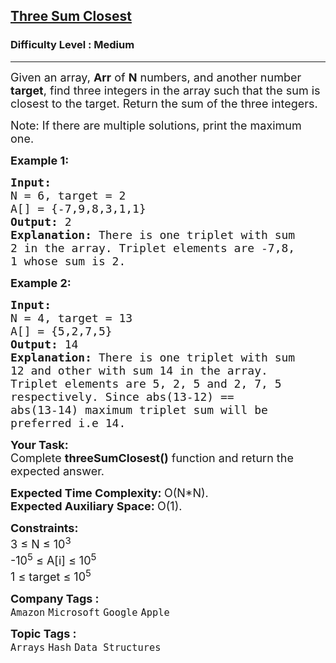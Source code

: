 <h2><a href="https://www.geeksforgeeks.org/problems/three-sum-closest/1?page=2&sprint=0ec03cea5d45f27194a614ac5db94f0c&sortBy=submissions">Three Sum Closest</a></h2><h3>Difficulty Level : Medium</h3><hr><div class="problems_problem_content__Xm_eO"><p><span style="font-size:18px">Given an array,&nbsp;<strong>Arr</strong>&nbsp;of <strong>N</strong> numbers, and another number <strong>target</strong>,&nbsp;find three integers in the array&nbsp;such that the sum is closest to the target. Return the sum of the three integers.</span></p>

<p><span style="font-size:18px">Note: If there are multiple solutions, print the maximum one.</span></p>

<p><span style="font-size:18px"><strong>Example 1:</strong></span></p>

<pre><span style="font-size:18px"><strong>Input:
</strong>N = 6, target = 2
A[] = {-7,9,8,3,1,1}
<strong>Output: </strong>2<strong>
Explanation: </strong>There is one triplet with sum
2 in the array. Triplet elements are -7,8,
1 whose sum is 2.</span>
</pre>

<p><span style="font-size:18px"><strong>Example 2:</strong></span></p>

<pre><span style="font-size:18px"><strong>Input:
</strong>N = 4, target = 13
A[] = {5,2,7,5}
<strong>Output: </strong>14<strong>
Explanation: </strong>There is one triplet with sum
12&nbsp;and other with sum 14&nbsp;in the array.
Triplet elements are 5, 2, 5&nbsp;and 2, 7, 5
respectively. Since abs(13-12) ==
abs(13-14) maximum triplet sum will be
preferred i.e 14.</span></pre>

<p><span style="font-size:18px"><strong>Your Task:</strong><br>
Complete&nbsp;<strong>threeSumClosest()</strong>&nbsp;function and return the expected answer.</span></p>

<p><span style="font-size:18px"><strong>Expected Time Complexity:&nbsp;</strong>O(N*N).<br>
<strong>Expected Auxiliary Space:&nbsp;</strong>O(1).</span></p>

<p><span style="font-size:18px"><strong>Constraints:</strong><br>
3 ≤ N ≤ 10<sup>3</sup><br>
-10<sup>5</sup> ≤ A[i] ≤ 10<sup>5</sup><br>
1 ≤ target&nbsp;≤ 10<sup>5</sup></span></p>
</div><p><span style=font-size:18px><strong>Company Tags : </strong><br><code>Amazon</code>&nbsp;<code>Microsoft</code>&nbsp;<code>Google</code>&nbsp;<code>Apple</code>&nbsp;<br><p><span style=font-size:18px><strong>Topic Tags : </strong><br><code>Arrays</code>&nbsp;<code>Hash</code>&nbsp;<code>Data Structures</code>&nbsp;